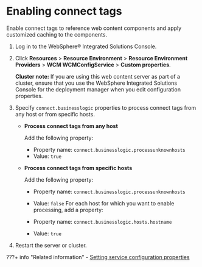 # Enabling connect tags

Enable connect tags to reference web content components and apply customized caching to the components.

1.  Log in to the WebSphere® Integrated Solutions Console.

2.  Click **Resources** \> **Resource Environment** \> **Resource Environment Providers** \> **WCM WCMConfigService** \> **Custom properties**.

    **Cluster note:** If you are using this web content server as part of a cluster, ensure that you use the WebSphere Integrated Solutions Console for the deployment manager when you edit configuration properties.

3.  Specify `connect.businesslogic` properties to process connect tags from any host or from specific hosts.

    -   **Process connect tags from any host**

        Add the following property:

        -   Property name: `connect.businesslogic.processunknownhosts`
        -   Value: `true`
    -   **Process connect tags from specific hosts**

        Add the following property:

        -   Property name: `connect.businesslogic.processunknownhosts`
        -   Value: `false`
        For each host for which you want to enable processing, add a property:

        -   Property name: `connect.businesslogic.hosts.hostname`
        -   Value: `true`
4.  Restart the server or cluster.



???+ info "Related information"
    - [Setting service configuration properties](../../../deploy_dx/manage/config_portal_behavior/service_config_properties/index.md)

